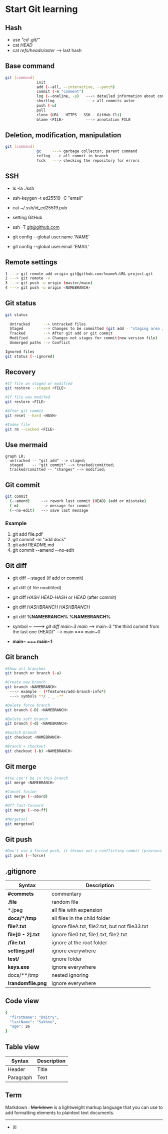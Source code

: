 # Start Git learning

## Hash

- use *"cd .git/"*
- cat *HEAD*
- cat *refs/heads/aster*  --> last hash

## **Base command**

```sh
git [command]
              init
              add (--all, --interactive, --patch)
              commit (-m "comment")
              log (--oneline, -p)   ---> detailed information about commits
              shortlog              ---> all commits autor
              push (-u)
              pull
              clone (URL - HTTPS - SSH - GitHub Cli)
              blame <FILE>          ---> annotation FILE
```

## **Deletion, modification, manipulation**

```sh
git [command]
              gc     ---> garbage collector, parent command
              reflog ---> all commit in branch
              fsck   ---> checking the repository for errors
```

## SSH

- ls -la ./ssh
- ssh-keygen -t ed25519 -C "email"
- cat ~/.ssh/id_ed25519.pub
- setting GitHub
- ssh -T git@github.com

- git config --global user.name 'NAME'
- git config --global user.email 'EMAIL'

## Remote settings

```sh
1 ---> git remote add origin git@github.com:%name%:URL-project.git
2 ---> git remote -v
3 ---> git push -u origin (master/main)
4 ---> git push -u origin <NAMEBRANCH>
```

## Git status

```sh
git status
  
  Untracked      --> Untracked files
  Staged         --> Changes to be committed (git add - "staging area / indexed / cached")
  Tracked        --> After git add or git commit
  Modified       --> Changes not stages for commit(new version file)
  Unmerged paths --> Conflict

Ignored files
git status (--ignored)
```

## Recovery

```sh
#If file on staged or modified 
git restore --staged <FILE>

#If file was modifed 
git restore <FILE>

#After git commit
git reset --hard <HASH>

#Index file
git rm --cached <FILE>
```

## Use mermaid

```mermaid
graph LR;
  untracked -- "git add" --> staged;
  staged    -- "git commit" --> tracked/comitted;
  tracked/comitted -- "changes" --> modified;
```

## Git commit

```sh
git commit
  (--amend)     --> rework last commit (HEAD) (add or misstake)
  (-m)          --> message for commit
  (--no-edit)   --> save last message
```

### Example

1. git add file.pdf
2. git commit -m "add docs"
3. git add README.md
4. git commit --amend --no-edit

## Git diff

- git diff --staged (if add or commit)
- git diff (if file modifited)
- git diff *HASH* *HEAD-HASH* or *HEAD* (after commit)
- git diff *HASHBRANCH* *HASHBRANCH*

- git diff **%NAMEBRANCH%** **%NAMEBRANCH%**
- symbol **~** ---> *git diff main~3 main* --> main~3 "the third commit from the last one (HEAD)" --> main === main~0
- **main~ === main~1**

## Git branch

```sh
#Show all branches
git branch or branch (-a)

#Create new branch
git branch <NAMEBRANCH>
  ---> example - (*features/add-branch-info*)
  ---> symbols **/ . _ -**

#Delete force branch
git branch (-D) <NAMEBRANCH>

#Delete soft branch
git branch (-d) <NAMEBRANCH>

#Switch branch
git checkout <NAMEBRANCH>

#Branch + checkout
git checkout (-b) <NAMEBRANCH> 
```

## Git merge

```sh
#You can't be in this branch
git merge <NAMEBRANCH>

#Cancel fusion
git merge (--abord)

#Off fast-forward
git merge (--no-ff)

#Mergetool
git mergetool
```

## Git push

```sh
#Don't use a forced push, it throws out a conflicting commit (previous one)
git push (--force)
```

## .gitignore

| Syntax | Description |
| ----------- | ----------- |
| **#commets** | commentary |
| **.file** | random file |
| *.jpeg | all file with expension |
| **docs/*/tmp** | all files in the child folder |
| **file?.txt** | ignore fileA.txt, file2.txt, but not file33.txt |
| **file[0 - 2].txt** | ignore file0.txt, file1.txt, file2.txt |
| **/file.txt** | ignore at the root folder |
| **setting.pdf** | ignore everywhere |
| **test/** | ignore folder |
| **keys.exe** | ignore everywhere |
| docs/**/tmp | nested ignoring |
| **!randomfile.png** | ignore everywhere |

## Code view

```sh
{
  "firstName": "Dmitry",
  "lastName": "Sakhno",
  "age": 26
}
```

## Table view

| Syntax | Description |
| ----------- | ----------- |
| Header | Title |
| Paragraph | Text |

## Term

Markdown
: ~~Markdown~~ is a lightweight markup language that you can use to add formatting elements to plaintext text documents.

---

- [x]
